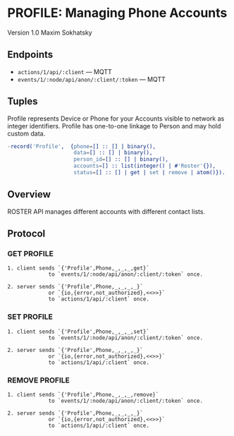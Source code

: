 PROFILE: Managing Phone Accounts
================================

Version 1.0 Maxim Sokhatsky

Endpoints
---------

* `actions/1/api/:client` — MQTT
* `events/1/:node/api/anon/:client/:token` — MQTT

Tuples
------

Profile represents Device or Phone for your Accounts visible to network as integer identifiers.
Profile has one-to-one linkage to Person and may hold custom data.

```erlang
-record('Profile',  {phone=[] :: [] | binary(),
                     data=[] :: [] | binary(),
                     person_id=[] :: [] | binary(),
                     accounts=[] :: list(integer() | #'Roster'{}),
                     status=[] :: [] | get | set | remove | atom()}).
```

Overview
--------

ROSTER API manages different accounts with different contact lists.

Protocol
--------

### GET PROFILE

```
1. client sends `{'Profile',Phone,_,_,_,get}`
             to `events/1/:node/api/anon/:client/:token` once.
```

```
2. server sends `{'Profile',Phone,_,_,_,_}`
             or `{io,{error,not_authorized},<<>>}`
             to `actions/1/api/:client` once.
```

### SET PROFILE

```
1. client sends `{'Profile',Phone,_,_,_,set}`
             to `events/1/:node/api/anon/:client/:token` once.
```

```
2. server sends `{'Profile',Phone,_,_,_,_}`
             or `{io,{error,not_authorized},<<>>}`
             to `actions/1/api/:client` once.
```

### REMOVE PROFILE

```
1. client sends `{'Profile',Phone,_,_,_,remove}`
             to `events/1/:node/api/anon/:client/:token` once.
```

```
2. server sends `{'Profile',Phone,_,_,_,_}`
             or `{io,{error,not_authorized},<<>>}`
             to `actions/1/api/:client` once.
```

